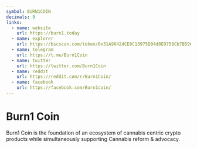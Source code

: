 ```yaml
---
symbol: BURN1COIN
decimals: 9
links:
  - name: website
    url: https://burn1.today
  - name: explorer
    url: https://bscscan.com/token/0x31A9042dCE0C13975D04d0E9758Cb7B596F0dD43
  - name: telegram
    url: https://t.me/Burn1Coin
  - name: twitter
    url: https://twitter.com/Burn1Coin
  - name: reddit
    url: https://reddit.com/r/Burn1Coin/
  - name: facebook
    url: https://facebook.com/Burn1coin/
---
```


# Burn1 Coin

Burn1 Coin is the foundation of an ecosystem of cannabis centric crypto products while simultaneously supporting Cannabis reform & advocacy.
